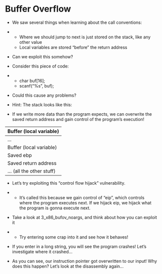 # Buffer Overflow

- We saw several things when learning about the call conventions:

- - Where we should jump to next is just stored on the stack, like any other value
  - Local variables are stored “before” the return address

- Can we exploit this somehow?

- Consider this piece of code:

- - char buf[16];
  - scanf(“%s”, buf);

- Could this cause any problems?

- Hint: The stack looks like this:

- If we write more data than the program expects, we can overwrite the saved return address and gain control of the program’s execution!      

| Buffer (local variable) |
| ----------------------- |
| ...                     |
| Buffer (local variable) |
| Saved ebp               |
| Saved return address    |
| … (all the other stuff) |



- Let’s try exploiting this “control flow hijack” vulnerability.

- - It’s called this because we gain control of “eip”, which controls where the program executes next. If we hijack eip, we hijack what the program is gonna execute next.

- Take a look at 3_x86_bufov_noargs, and think about how you can exploit it

- - Try entering some crap into it and see how it behaves!

- If you enter in a long string, you will see the program crashes! Let’s investigate where it crashed...
- As you can see, our instruction pointer got overwritten to our input! Why does this happen? Let’s look at the disassembly again...
